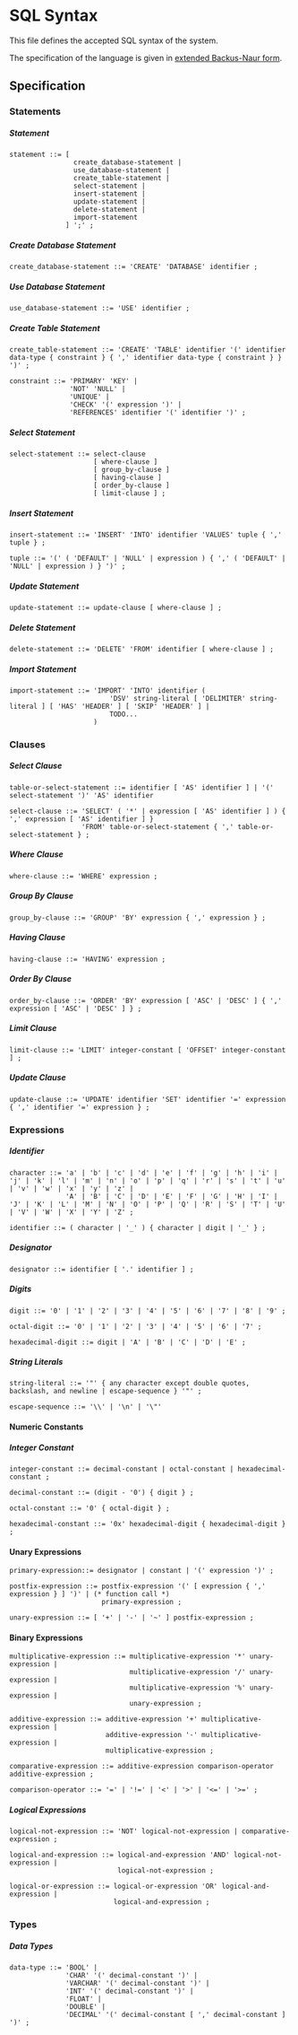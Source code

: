 # SQL Syntax

This file defines the accepted SQL syntax of the system.

The specification of the language is given in [extended Backus-Naur
form](https://en.wikipedia.org/wiki/Extended_Backus%E2%80%93Naur_form).

## Specification

### Statements

##### Statement
```ebnf
statement ::= [
                create_database-statement |
                use_database-statement |
                create_table-statement |
                select-statement |
                insert-statement |
                update-statement |
                delete-statement |
                import-statement
              ] ';' ;
```

##### Create Database Statement
```ebnf
create_database-statement ::= 'CREATE' 'DATABASE' identifier ;
```

##### Use Database Statement
```ebnf
use_database-statement ::= 'USE' identifier ;
```

##### Create Table Statement
```ebnf
create_table-statement ::= 'CREATE' 'TABLE' identifier '(' identifier data-type { constraint } { ',' identifier data-type { constraint } } ')' ;

constraint ::= 'PRIMARY' 'KEY' |
               'NOT' 'NULL' |
               'UNIQUE' |
               'CHECK' '(' expression ')' |
               'REFERENCES' identifier '(' identifier ')' ;
```

##### Select Statement
```ebnf
select-statement ::= select-clause
                     [ where-clause ]
                     [ group_by-clause ]
                     [ having-clause ]
                     [ order_by-clause ]
                     [ limit-clause ] ;
```

##### Insert Statement
```ebnf
insert-statement ::= 'INSERT' 'INTO' identifier 'VALUES' tuple { ',' tuple } ;

tuple ::= '(' ( 'DEFAULT' | 'NULL' | expression ) { ',' ( 'DEFAULT' | 'NULL' | expression ) } ')' ;
```

##### Update Statement
```ebnf
update-statement ::= update-clause [ where-clause ] ;
```

##### Delete Statement
```ebnf
delete-statement ::= 'DELETE' 'FROM' identifier [ where-clause ] ;
```

##### Import Statement
```ebnf
import-statement ::= 'IMPORT' 'INTO' identifier (
                         'DSV' string-literal [ 'DELIMITER' string-literal ] [ 'HAS' 'HEADER' ] [ 'SKIP' 'HEADER' ] |
                         TODO...
                     )
```

### Clauses

##### Select Clause
```ebnf
table-or-select-statement ::= identifier [ 'AS' identifier ] | '(' select-statement ')' 'AS' identifier

select-clause ::= 'SELECT' ( '*' | expression [ 'AS' identifier ] ) { ',' expression [ 'AS' identifier ] }
                  'FROM' table-or-select-statement { ',' table-or-select-statement } ;
```

##### Where Clause
```ebnf
where-clause ::= 'WHERE' expression ;
```

##### Group By Clause
```ebnf
group_by-clause ::= 'GROUP' 'BY' expression { ',' expression } ;
```

##### Having Clause
```ebnf
having-clause ::= 'HAVING' expression ;
```

##### Order By Clause
```ebnf
order_by-clause ::= 'ORDER' 'BY' expression [ 'ASC' | 'DESC' ] { ',' expression [ 'ASC' | 'DESC' ] } ;
```

##### Limit Clause
```ebnf
limit-clause ::= 'LIMIT' integer-constant [ 'OFFSET' integer-constant ] ;
```

##### Update Clause
```ebnf
update-clause ::= 'UPDATE' identifier 'SET' identifier '=' expression { ',' identifier '=' expression } ;
```

### Expressions

##### Identifier
```ebnf
character ::= 'a' | 'b' | 'c' | 'd' | 'e' | 'f' | 'g' | 'h' | 'i' | 'j' | 'k' | 'l' | 'm' | 'n' | 'o' | 'p' | 'q' | 'r' | 's' | 't' | 'u' | 'v' | 'w' | 'x' | 'y' | 'z' |
              'A' | 'B' | 'C' | 'D' | 'E' | 'F' | 'G' | 'H' | 'I' | 'J' | 'K' | 'L' | 'M' | 'N' | 'O' | 'P' | 'Q' | 'R' | 'S' | 'T' | 'U' | 'V' | 'W' | 'X' | 'Y' | 'Z' ;

identifier ::= ( character | '_' ) { character | digit | '_' } ;
```

##### Designator
```ebnf
designator ::= identifier [ '.' identifier ] ;
```

##### Digits
```ebnf
digit ::= '0' | '1' | '2' | '3' | '4' | '5' | '6' | '7' | '8' | '9' ;

octal-digit ::= '0' | '1' | '2' | '3' | '4' | '5' | '6' | '7' ;

hexadecimal-digit ::= digit | 'A' | 'B' | 'C' | 'D' | 'E' ;
```

##### String Literals
```ebnf
string-literal ::= '"' { any character except double quotes, backslash, and newline | escape-sequence } '"' ;

escape-sequence ::= '\\' | '\n' | '\"'
```

#### Numeric Constants

##### Integer Constant
```ebnf
integer-constant ::= decimal-constant | octal-constant | hexadecimal-constant ;

decimal-constant ::= (digit - '0') { digit } ;

octal-constant ::= '0' { octal-digit } ;

hexadecimal-constant ::= '0x' hexadecimal-digit { hexadecimal-digit } ;
```

#### Unary Expressions
```ebnf
primary-expression::= designator | constant | '(' expression ')' ;

postfix-expression ::= postfix-expression '(' [ expression { ',' expression } ] ')' | (* function call *)
                       primary-expression ;

unary-expression ::= [ '+' | '-' | '~' ] postfix-expression ;
```

#### Binary Expressions
```ebnf
multiplicative-expression ::= multiplicative-expression '*' unary-expression |
                              multiplicative-expression '/' unary-expression |
                              multiplicative-expression '%' unary-expression |
                              unary-expression ;

additive-expression ::= additive-expression '+' multiplicative-expression |
                        additive-expression '-' multiplicative-expression |
                        multiplicative-expression ;

comparative-expression ::= additive-expression comparison-operator additive-expression ;

comparison-operator ::= '=' | '!=' | '<' | '>' | '<=' | '>=' ;
```

##### Logical Expressions
```ebnf
logical-not-expression ::= 'NOT' logical-not-expression | comparative-expression ;

logical-and-expression ::= logical-and-expression 'AND' logical-not-expression |
                           logical-not-expression ;

logical-or-expression ::= logical-or-expression 'OR' logical-and-expression |
                          logical-and-expression ;
```

### Types

##### Data Types
```ebnf
data-type ::= 'BOOL' |
              'CHAR' '(' decimal-constant ')' |
              'VARCHAR' '(' decimal-constant ')' |
              'INT' '(' decimal-constant ')' |
              'FLOAT' |
              'DOUBLE' |
              'DECIMAL' '(' decimal-constant [ ',' decimal-constant ] ')' ;
```
